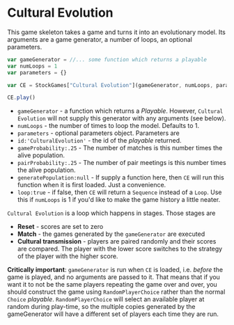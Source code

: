 # Cultural Evolution

This game skeleton takes a game and turns it into an evolutionary model. Its arguments are a game generator, a number of loops, an optional parameters.

```js
var gameGenerator = //... some function which returns a playable
var numLoops = 1
var parameters = {}

var CE = StockGames["Cultural Evolution"](gameGenerator, numLoops, parameters)

CE.play()
```

* `gameGenerator` - a function which returns a _Playable_. However, `Cultural Evolution` will not supply this generator with any arguments (see below).
* `numLoops` - the number of times to loop the model. Defaults to 1.
* `parameters` - optional parameters object. Parameters are
 * 	`id:'CulturalEvolution'` - the id of the _playable_ returned.
 *  `gameProbability:.25` - The number of matches is this number times the alive population.
 * `pairProbability:.25` - The number of pair meetings is this number times the alive population.
 * `generatePopulation:null` - If supply a function here, then `CE` will run this function when it is first loaded. Just a convenience.
 * `loop:true` - if false, then `CE` will return a `Sequence` instead of a `Loop`. Use this if `numLoops` is 1 if you'd like to make the game history a little neater.

`Cultural Evolution` is a loop which happens in stages. Those stages are
* **Reset** - scores are set to zero
* **Match** - the games generated by the `gameGenerator` are executed
* **Cultural transmission** - players are paired randomly and their scores are compared. The player with the lower score switches to the strategy of the player with the higher score.

**Critically important**: `gameGenerator` is run when `CE` is loaded, i.e. _before_ the game is played, and no arguments are passed to it. That means that if you want it to not be the same players repeating the game over and over, you should construct the game using `RandomPlayerChoice` rather than the normal `Choice` _playable_. `RandomPlayerChoice` will select an available player at random during play-time, so the multiple copies generated by the gameGenerator will have a different set of players each time they are run.
